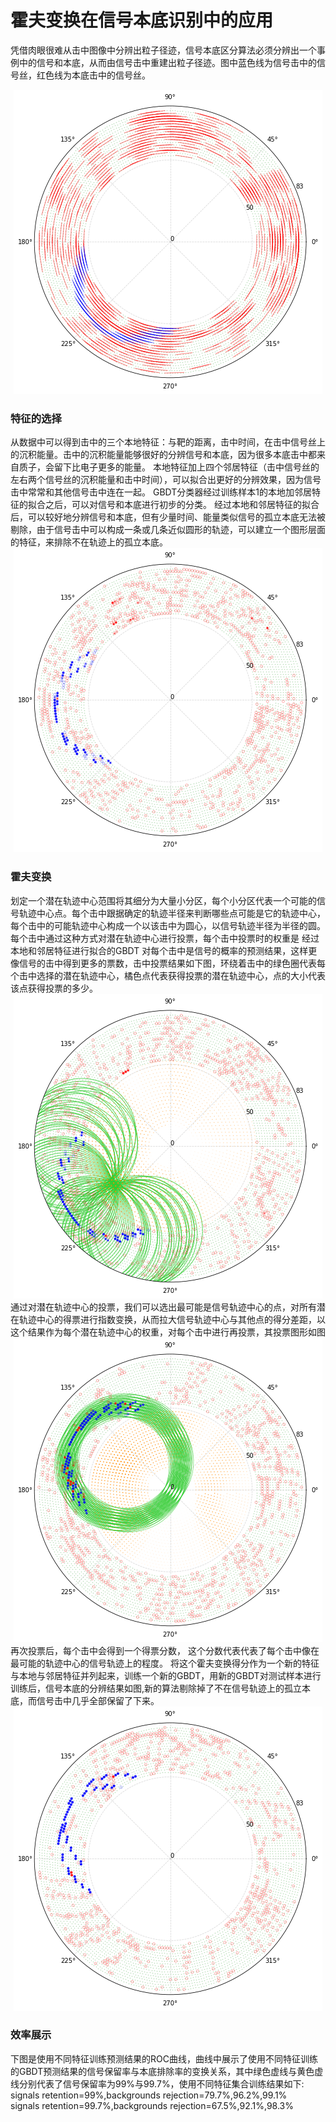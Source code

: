 # 霍夫变换在信号本底识别中的应用
凭借肉眼很难从击中图像中分辨出粒子径迹，信号本底区分算法必须分辨出一个事例中的信号和本底，从而由信号击中重建出粒子径迹。图中蓝色线为信号击中的信号丝，红色线为本底击中的信号丝。
<div align=center><img alt="信号与本底信号丝的显示" src="https://github.com/IhepML/HoughTransform/blob/master/image/signals_backgrounds.png"></div>
<h3>特征的选择</h3>
从数据中可以得到击中的三个本地特征：与靶的距离，击中时间，在击中信号丝上的沉积能量。击中的沉积能量能够很好的分辨信号和本底，因为很多本底击中都来自质子，会留下比电子更多的能量。
本地特征加上四个邻居特征（击中信号丝的左右两个信号丝的沉积能量和击中时间），可以拟合出更好的分辨效果，因为信号击中常常和其他信号击中连在一起。
GBDT分类器经过训练样本1的本地加邻居特征的拟合之后，可以对信号和本底进行初步的分类。
经过本地和邻居特征的拟合后，可以较好地分辨信号和本底，但有少量时间、能量类似信号的孤立本底无法被剔除，由于信号击中可以构成一条或几条近似圆形的轨迹，可以建立一个图形层面的特征，来排除不在轨迹上的孤立本底。
<div align=center><img src="https://github.com/IhepML/HoughTransform/blob/master/image/after_local_neigh.png"></div>
<h3>霍夫变换</h3>
划定一个潜在轨迹中心范围将其细分为大量小分区，每个小分区代表一个可能的信号轨迹中心点。每个击中跟据确定的轨迹半径来判断哪些点可能是它的轨迹中心，每个击中的可能轨迹中心构成一个以该击中为圆心，以信号轨迹半径为半径的圆。每个击中通过这种方式对潜在轨迹中心进行投票，每个击中投票时的权重是 经过本地和邻居特征进行拟合的GBDT 对每个击中是信号的概率的预测结果，这样更像信号的击中得到更多的票数，击中投票结果如下图，环绕着击中的绿色圈代表每个击中选择的潜在轨迹中心，橘色点代表获得投票的潜在轨迹中心，点的大小代表该点获得投票的多少。
<div align=center><img src="https://github.com/IhepML/HoughTransform/blob/master/image/circle_by_signals.png"></div>
通过对潜在轨迹中心的投票，我们可以选出最可能是信号轨迹中心的点，对所有潜在轨迹中心的得票进行指数变换，从而拉大信号轨迹中心与其他点的得分差距，以这个结果作为每个潜在轨迹中心的权重，对每个击中进行再投票，其投票图形如图
<div align=center><img src="https://github.com/IhepML/HoughTransform/blob/master/image/circle_by_trackcenters.png"></div>
再次投票后，每个击中会得到一个得票分数， 这个分数代表代表了每个击中像在最可能的轨迹中心的信号轨迹上的程度。
将这个霍夫变换得分作为一个新的特征与本地与邻居特征并列起来，训练一个新的GBDT，用新的GBDT对测试样本进行训练后，信号本底的分辨结果如图,新的算法剔除掉了不在信号轨迹上的孤立本底，而信号击中几乎全部保留了下来。
<div align=center><img src="https://github.com/IhepML/HoughTransform/blob/master/image/after_houghtransform.png"></div>
<h3>效率展示</h3>
下图是使用不同特征训练预测结果的ROC曲线，曲线中展示了使用不同特征训练的GBDT预测结果的信号保留率与本底排除率的变换关系，其中绿色虚线与黄色虚线分别代表了信号保留率为99%与99.7%，使用不同特征集合训练结果如下:<br>
signals retention=99%,backgrounds rejection=79.7%,96.2%,99.1%<br>
signals retention=99.7%,backgrounds rejection=67.5%,92.1%,98.3%
<div align=center><img src="https://github.com/IhepML/HoughTransform/blob/master/image/roc_curve.png></div>
